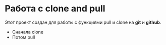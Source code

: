 # Работа с clone and pull 
Этот проект создан для работы с функциями pull и clone на **git** и **github**.
- Сначала clone
- Потом pull

